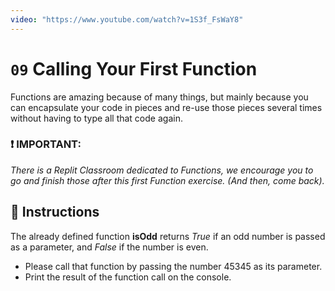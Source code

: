 ```yaml
---
video: "https://www.youtube.com/watch?v=1S3f_FsWaY8"
---
```


# `09` Calling Your First Function

Functions are amazing because of many things, but mainly because you can encapsulate your code in pieces and re-use those pieces several times without having to type all that code again.

### :exclamation: IMPORTANT: 

*There is a Replit Classroom dedicated to Functions, we encourage you to go and finish those after this first Function exercise. (And then, come back).*

## :pencil: Instructions

The already defined function **isOdd** returns *True* if an odd number is passed as a parameter, and *False* if the number is even. 
* Please call that function by passing the number 45345 as its parameter.
* Print the result of the function call on the console.
